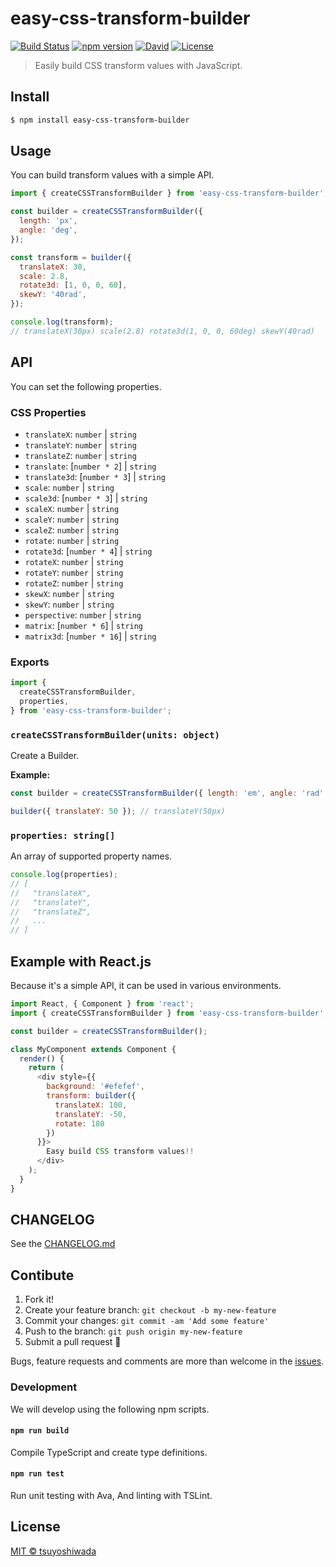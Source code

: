 # easy-css-transform-builder

[![Build Status](http://img.shields.io/travis/tsuyoshiwada/easy-css-transform-builder.svg?style=flat-square)](https://travis-ci.org/tsuyoshiwada/easy-css-transform-builder)
[![npm version](https://img.shields.io/npm/v/easy-css-transform-builder.svg?style=flat-square)](http://badge.fury.io/js/easy-css-transform-builder)
[![David](https://img.shields.io/david/tsuyoshiwada/easy-css-transform-builder.svg?style=flat-square)](https://david-dm.org/tsuyoshiwada/easy-css-transform-builder)
[![License](https://img.shields.io/badge/license-MIT-blue.svg?style=flat-square)](https://raw.githubusercontent.com/tsuyoshiwada/easy-css-transform-builder/master/LICENSE)

> Easily build CSS transform values with JavaScript.




## Install

```bash
$ npm install easy-css-transform-builder
```




## Usage

You can build transform values with a simple API.

```javascript
import { createCSSTransformBuilder } from 'easy-css-transform-builder';

const builder = createCSSTransformBuilder({
  length: 'px',
  angle: 'deg',
});

const transform = builder({
  translateX: 30,
  scale: 2.8,
  rotate3d: [1, 0, 0, 60],
  skewY: '40rad',
});

console.log(transform);
// translateX(30px) scale(2.8) rotate3d(1, 0, 0, 60deg) skewY(40rad)
```




## API

You can set the following properties.


### CSS Properties

* `translateX`: `number` | `string`
* `translateY`: `number` | `string`
* `translateZ`: `number` | `string`
* `translate`: [`number * 2`] | `string`
* `translate3d`: [`number * 3`] | `string`
* `scale`: `number` | `string`
* `scale3d`: [`number * 3`] | `string`
* `scaleX`: `number` | `string`
* `scaleY`: `number` | `string`
* `scaleZ`: `number` | `string`
* `rotate`: `number` | `string`
* `rotate3d`: [`number * 4`] | `string`
* `rotateX`: `number` | `string`
* `rotateY`: `number` | `string`
* `rotateZ`: `number` | `string`
* `skewX`: `number` | `string`
* `skewY`: `number` | `string`
* `perspective`: `number` | `string`
* `matrix`: [`number * 6`] | `string`
* `matrix3d`: [`number * 16`] | `string`


### Exports

```javascript
import {
  createCSSTransformBuilder,
  properties,
} from 'easy-css-transform-builder';
```


### `createCSSTransformBuilder(units: object)`

Create a Builder.

**Example:**

```javascript
const builder = createCSSTransformBuilder({ length: 'em', angle: 'rad' });

builder({ translateY: 50 }); // translateY(50px)
```


### `properties: string[]`

An array of supported property names.

```javascript
console.log(properties);
// [
//   "translateX",
//   "translateY",
//   "translateZ",
//   ...
// ]
```



## Example with React.js

Because it's a simple API, it can be used in various environments.

```javascript
import React, { Component } from 'react';
import { createCSSTransformBuilder } from 'easy-css-transform-builder';

const builder = createCSSTransformBuilder();

class MyComponent extends Component {
  render() {
    return (
      <div style={{
        background: '#efefef',
        transform: builder({
          translateX: 100,
          translateY: -50,
          rotate: 180
        })
      }}>
        Easy build CSS transform values!!
      </div>
    );
  }
}
```




## CHANGELOG

See the [CHANGELOG.md](./CHANGELOG.md)




## Contibute

1. Fork it!
1. Create your feature branch: `git checkout -b my-new-feature`
1. Commit your changes: `git commit -am 'Add some feature'`
1. Push to the branch: `git push origin my-new-feature`
1. Submit a pull request :muscle:

Bugs, feature requests and comments are more than welcome in the [issues](https://github.com/tsuyoshiwada/easy-css-transform-builder/issues).


### Development

We will develop using the following npm scripts.


#### `npm run build`

Compile TypeScript and create type definitions.


#### `npm run test`

Run unit testing with Ava, And linting with TSLint.




## License

[MIT © tsuyoshiwada](./LICENSE)

